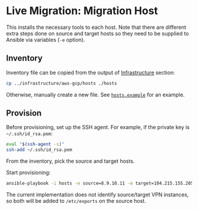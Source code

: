# Live Migration: Migration Host

This installs the necessary tools to each host. Note that there are different extra steps done on source and target hosts so they need to be supplied to Ansible via variables (`-e` option).

## Inventory

Inventory file can be copied from the output of [Infrastructure](../infrastructure) section:

```sh
cp ../infrastructure/aws-gcp/hosts ./hosts
```

Otherwise, manually create a new file. See [`hosts.example`](hosts.example) for an example.

## Provision

Before provisioning, set up the SSH agent. For example, if the private key is `~/.ssh/id_rsa.pem`:

```sh
eval "$(ssh-agent -s)"
ssh-add ~/.ssh/id_rsa.pem
```

From the inventory, pick the source and target hosts.

Start provisioning:

```sh
ansible-playbook -i hosts -e source=8.9.10.11 -e target=104.215.155.205 playbook.yaml
```

The current implementation does not identify source/target VPN instances,
so both will be added to `/etc/exports` on the source host.
